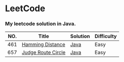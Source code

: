 # LeetCode
### My leetcode solution in Java.

| NO. | Title | Solution | Difficulty |
| --- | --- | --- | --- |
| 461 | [Hamming Distance](https://leetcode.com/problems/hamming-distance/description/) | [Java](https://github.com/maoyunfei/LeetCode/blob/master/problems/src/HammingDistance/HammingDistance.java) | Easy |
| 657 | [Judge Route Circle](https://leetcode.com/problems/judge-route-circle/description/) | [Java](https://github.com/maoyunfei/LeetCode/blob/master/problems/src/JudgeRouteCircle/JudgeRouteCircle.java) | Easy |
